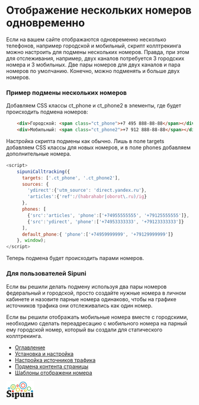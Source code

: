# Отображение нескольких номеров одновременно
Если на вашем сайте отображаются одновременно несколько телефонов, например городской и мобильный, скрипт коллтрекинга можно настроить для подмены нескольких номеров. Правда, при этом для отслеживания, например, двух каналов потребуется 3 городских номера и 3 мобильных. Две пары номеров для двух каналов и пара номеров по умолчанию. Конечно, можно подменять и больше двух номеров.

### Пример подмены нескольких номеров

Добавляем CSS классы ct_phone и ct_phone2 в элементы, где будет происходить подмена номеров:
```html
    <div>Городской: <span class="ct_phone">+7 495 888-88-88</span></div>
    <div>Мобильный: <span class="ct_phone2">+7 912 888-88-88</span></div>
```    

Настройка скрипта подмены как обычно. Лишь в поле targets добавляем CSS классы для новых номеров, и в поле phones добавляем дополнительные номера. 
```javascript
<script>
    sipuniCalltracking({
      targets: ['.ct_phone', '.ct_phone2'],
      sources: {
        'ydirect':{'utm_source': 'direct.yandex.ru'},
        'articles':{'ref':/(habrahabr|oborot\.ru)/ig}
      },
      phones: [
        {'src':'articles', 'phone':['+74955555555', '+79125555555']},
        {'src':'ydirect', 'phone':['+74953333333', '+79123333333']}
      ],
      default_phone:{ 'phone':['+74959999999', '+79129999999']}
    }, window);
</script>
```

Теперь подмена будет происходить парами номеров.

### Для пользователей Sipuni
Если вы решили делать подмену используя два пары номеров федеральный и городской, просто создайте нужные номера в личном кабинете и назовите парные номера одинаково, чтобы на графике источников трафика они отслеживались как один номер.

Если вы решили отображать мобильные номера вместе с городскими, необходимо сделать переадресацию с мобильного номера на парный ему городской номер, который вы создали для статического коллтрекинга.

 * [Оглавление](index.md)
 * [Установка и настройка](install.md)
 * [Настройка источников трафика](sources.md)
 * [Подмена контента страницы](subst-content.md)
 * [Шаблоны отображени номера](patterns.md)
 

[![](img/sipuni_logo.png)](http://calltracking.sipuni.com)
